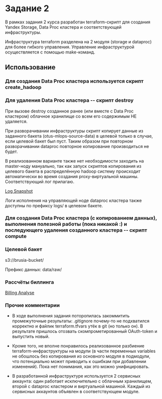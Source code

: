 <!-- To be moved here after applying. -->

# Задание 2

В рамках задания 2 курса разработан terraform-скрипт для создания Yandex Storage, Data Proc кластера и соответствующей инфраструктуры.

Инфраструктура terraform разделена на 2 модуля (storage и dataproc) для более гибкого управления. Управление инфраструктурой осуществляется с помощью make-команд.

## Использование

### Для создания Data Proc кластера используется скрипт create_hadoop

### Для удаления Data Proc кластера -- скрипт destroy

При вызове destroy созданное ранее (или вместе с Data Proc кластером) облачное хранилище со всем его содержимым НЕ удаляется.

При разворачивании инфраструктуры скрипт копирует данные из заданного бакета (otus-mlops-source-data) в целевой только в случае, если целевой бакет был пуст. Таким образом при повторном разворачивании dataproc повторное копирование производиться не будет.

В реализованном варианте также нет необходимости заходить на master-ноду мануально, так как запуск скриптов копирования из целевого бакета в распределённую hadoop систему происходит автоматически во время создания proxy-виртуальной машины. Соответствующий лог прилагаю.

[Log Snapshot](listing-hdfs.png)

Логи исполнения на управляющей ноде dataproc кластера также доступны по префиксу logs/ в целевом бакете.

### Для создания Data Proc кластера (с копированием данных), выполнения полезной работы (пока никакой :) и последующего удаления созданного кластера -- скрипт compute

### Целевой бакет

s3://brusia-bucket/

Префикс данных: data/raw/

### Рассчёты биллинга

[Billing Analyse](billing-analyse.md)

### Прочие комментарии

- В ходе выполнения задания поторопилась закоммитить промежуточные результаты: .gitignore почему-то не подхватился корректно и файлик terraform.tfvars утёк в git (но только он). В результате пришлось отозвать скомпрометированный OAuth-token и выпустить новый.

- Кроме того, не вполне понравилось реализованное разбиение terraform-инфраструктуры на модули (в части переменных variables не обошлось без копирования из основного модуля в подмодули, что потенциально может приводить к ошибкам при добавлении изменений). Пока нет понимания, как это можно унифицировать.

- В разработанной инфраструктуре используется 2 сервисных аккаунта: один работает исключительно с облачным хранилищем, второй с dataproc кластером и виртуальной машиной. Каждый из сервисных аккаунтов объявлен в соответствующем модуле.

